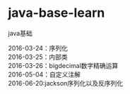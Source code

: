 # java-base-learn
java基础

2016-03-24：序列化</br>
2016-03-25：内部类</br>
2016-03-26：bigdecimal数字精确运算</br>
2016-05-04：自定义注解</br>
2016-06-20:jackson序列化以及反序列化
